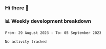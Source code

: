### Hi there 👋

### 📊 Weekly development breakdown
<!--START_SECTION:waka-->

```txt
From: 29 August 2023 - To: 05 September 2023

No activity tracked
```

<!--END_SECTION:waka-->
